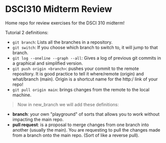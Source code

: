 # DSCI310 Midterm Review

Home repo for review exercises for the DSCI 310 midterm!

Tutorial 2 definitions:

* `git branch`: Lists all the branches in a repository.
* `git switch`: If you choose which branch to switch to, it will jump to that branch.
* `git log --oneline --graph --all`: Gives a log of previous git commits in a graphical and simplified version.
* `git push origin <branch>`: pushes your commit to the remote repository. It is good practice to tell it where/remote (origin) and what/branch (main). Origin is a shortcut name for the http:/ link of your repo!
* `git pull origin main`: brings changes from the remote to the local machine.

> Now in new_branch we will add these definitions:

* **branch**: your own "playground" of sorts that allows you to work without impacting the main repo.
* **pull request**: is a proposal to merge changes from one branch into another (usually the main). You are requesting to pull the changes made from a branch onto the main repo. (Sort of like a reverse pull).
